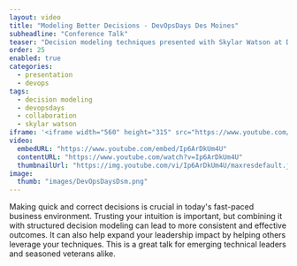 ```yaml
---
layout: video
title: "Modeling Better Decisions - DevOpsDays Des Moines"
subheadline: "Conference Talk"
teaser: "Decision modeling techniques presented with Skylar Watson at DevOpsDays Des Moines."
order: 25
enabled: true
categories:
  - presentation
  - devops
tags:
  - decision modeling
  - devopsdays
  - collaboration
  - skylar watson
iframe: '<iframe width="560" height="315" src="https://www.youtube.com/embed/Ip6ArDkUm4U" frameborder="0" allow="accelerometer; autoplay; clipboard-write; encrypted-media; gyroscope; picture-in-picture" allowfullscreen></iframe>'
video:
  embedURL: "https://www.youtube.com/embed/Ip6ArDkUm4U"
  contentURL: "https://www.youtube.com/watch?v=Ip6ArDkUm4U"
  thumbnailUrl: "https://img.youtube.com/vi/Ip6ArDkUm4U/maxresdefault.jpg"
image:
  thumb: "images/DevOpsDaysDsm.png"
---
```


Making quick and correct decisions is crucial in today's fast-paced business environment.
Trusting your intuition is important, but combining it with structured decision modeling can lead to more consistent and effective outcomes.
It can also help expand your leadership impact by helping others leverage your techniques.
This is a great talk for emerging technical leaders and seasoned veterans alike.
